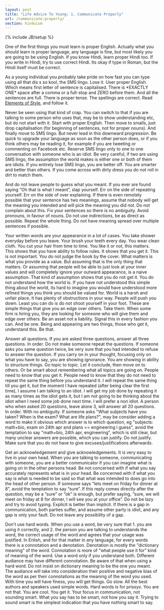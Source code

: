 ```yaml
---
layout: post
title: "Life Advice To Young: 1. Communicate Properly"
url: /communicate-properly/
section: hinduism
---
```

{% include JB/setup %}

One of the first things you must learn is proper English. Actually what you
should learn is proper language, any language is fine, but most likely you are
going to be using English. If you know Hindi, learn proper Hindi too. If you
write in Hindi, try to use correct Hindi. Its okay if type in Roman, but the
Hindi itself must be correct.

As a young individual you probably take pride on how fast you can type using all
that dis s so kool, the SMS lingo. Lose it. User proper English. Which means
first letter of sentence is capitalised. There is \*EXACTLY ONE\* space after a
comma or a full-stop and ZERO before them. And all the sentences are full. There
is proper tense. The spellings are correct. Read [Elements of
Style](http://www.crockford.com/wrrrld/style.html), and follow it.

Never be seen using that kind of crap. You can switch to that if you are talking
to some person who uses that, may be to show understanding etc, but do not start
with it. Start with proper English. Then move to smalls, just drop
capitalisation (for beginning of sentences, not for proper nouns). And finally
move to SMS lingo. But never lead in this downward progression. Be quick to
upgrade your language as soon as the other person does, or if you think others
may be reading it, for example if you are tweeting or commenting on Facebook
etc. Reserve SMS lingo only to one to one conversation with someone who is an
idiot. Be very careful, if two are using SMS lingo, the assumption the world
makes is either one or both of them are idiots. If you entirely lose SMS lingo,
you are better off. You are smarter and better than others. If you come across
with dirty dress you do not roll in dirt to match them.

And do not leave people to guess what you meant. If you ever are found saying
“Oh that is what I meant”, slap yourself. Err on the side of repeating yourself.
Err on the side of over explaining. If there is even remotely possible that your
sentence has two meanings, assume that nobody will get the meaning you intended
and will pick the meaning you did not. Do not complain about this. Fix your
sentences so there is no ambiguity. Avoid pronouns, in favour of nouns. Do not
use indirections, be as direct as possible. Repeat the whole thing. Do not have
meaning spread over multiple sentences if possible.

Your written words are your appearance in a lot of cases. You take shower
everyday before you leave. Your brush your teeth every day. You wear clean
cloth. You cut your hair from time to time. You like it or not, this matters.
This shows that you have ability to follow rules. It shows that you get it. This
is not important. You do not judge the book by the cover. What matters is what
you provide as a value. But assuming that is the only thing that matters. Or
assuming that people will be able to just look at your inner values and will
completely ignore your outward appearance, is a naive assumption. That kind of
assumption shows that you do not get it. You do not understand how the world is.
If you have not understood this simple thing about the world, its hard to
imagine you would have understood more refined things you think you should be
valued for. World is a harsh and unfair place. It has plenty of obstructions in
your way. People will push you down. Least you can do is do not shoot yourself
in your foot. These are simple things that give you an edge over others. Take
them. When some firm is hiring you, they are looking for someone who will give
them and edge over others. Be an asset not a liability. Signal this in every
fashion you can. And be one. Being and appearing are two things, those who get
it, understand this. Be that.

Answer all questions. If you are asked three questions, answer all three
questions. In order. Do not make someone repeat the questions. If someone asks
you same question twice, be very sure that you had intended to refuse to answer
the question. If you carry on in your thought, focusing only on what you have to
say, you are showing ignorance. You are showing in ability to structure things.
Go topic to topic. Let it conclude, then move on to others. Or be smart about
remembering what all topics are going on. People need to know that you get it.
People need to know that they do not need to repeat the same thing before you
understand it. I will repeat the same thing till you get it, but the moment I
have repeated (after being clear the first time), I assume I am talking to an
idiot. I will get my job done by repeating it as many times as the idiot gets
it, but I am not going to be thinking about the idiot when I need some job done
next time. I will prefer a non idiot. A person who when asked 20 questions,
leave alone 3, will answer all 20 questions. In order. With no ambiguity. If
someone asks "What subjects have you taken? When is the exam? What are life
plans?", may be consider adding a word to make it obvious which answer is to
which question, eg "subjects: math+bio, exam on 24th apr and plans ==
engineering i guess", avoid the temptation to say "math+bio, 24th apr,
engineering", which is still clear, but many unclear answers are possible, which
you can justify. Do not justify. Make sure that you do not have to give
excuses/justifications afterwards.

Get an acknowledgement and give acknowledgements. It is very easy to live in
your own head. When you are talking to someone, communicating with someone, you
are a better communicator if you can imagine what is going on in the other
persons head. Be not concerned with if what you say accurately represents what
is in your head. Be concerned with if what you say is what is needed to be said
so that what was intended to does go into the head of other person. If someone
says "lets meet on friday for dinner at 8”, avoid the temptation to say “sure”.
If this reply comes directly after the question, may be a “sure” or “ok” is
enough, but prefer saying, “sure, we will meet on friday at 8 for dinner, I will
see you at your office”. Do not be lazy and try to avoid typing. Explicit is
better than implicit. If there is a gap in communication, both parties suffer,
and assume other party is idiot, and any gap is only your fault. Do not leave
any possibility of a gap.

Don't use hard words. When you use a word, be very sure that 1. you are using it
correctly, and 2. the person you are talking to understands the word, the
correct usage of the word and agrees that your usage was justified. In Enlish,
and for that matter in any language, for every words there is a connotation and
a denotation. Denotation is mostly the "dictionary meaning" of the word.
Connotation is more of "what people use it for" kind of meaning of the word. Use
a word only if you understand both. Different audiance may have different
connotation. Be aware of that when using a hard word. Do not insist on
dictionary meaning to be the one you meant. The audiance will take into
consideration their positive and negative bias of the word as per their
connotations as the meaning of the word you used. With time you will have
finess, you will get things. Go slow. All the best authors and speakers used
simple words. Hard words is for prissys. You are not that. You are cool. You get
it. Your focus in communication, not sounding smart. What you say has to be
smart, not how you say it. Trying to sound smart is the simplest indication that
you have nothing smart to say.

